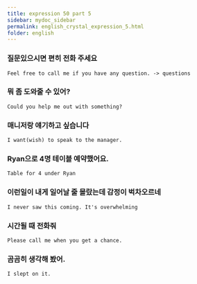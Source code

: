 ```yaml
---
title: expression 50 part 5
sidebar: mydoc_sidebar
permalink: english_crystal_expression_5.html
folder: english
---
```

### 질문있으시면 편히 전화 주세요

    Feel free to call me if you have any question. -> questions

### 뭐 좀 도와줄 수 있어?

    Could you help me out with something?

### 매니저랑 얘기하고 싶습니다

    I want(wish) to speak to the manager.

### Ryan으로 4명 테이블 예약했어요.

    Table for 4 under Ryan

### 이런일이 내게 일어날 줄 몰랐는데 감정이 벅차오르네

    I never saw this coming. It's overwhelming

### 시간될 때 전화줘

    Please call me when you get a chance.

### 곰곰히 생각해 봤어.

    I slept on it.
